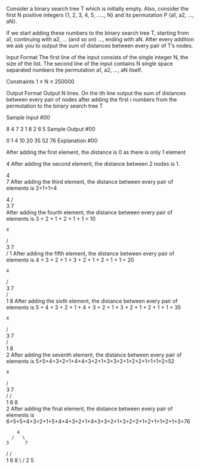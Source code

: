 Consider a binary search tree T which is initially empty. Also, consider the first N positive integers {1, 2, 3, 4, 5, ….., N} and its permutation P {a1, a2, …, aN}.

If we start adding these numbers to the binary search tree T, starting from a1, continuing with a2, … (and so on) …, ending with aN. After every addition we ask you to output the sum of distances between every pair of T’s nodes.

Input Format
The first line of the input consists of the single integer N, the size of the list.
The second line of the input contains N single space separated numbers the permutation a1, a2, …, aN itself.

Constraints 
1 ≤ N ≤ 250000

Output Format
Output N lines.
On the ith line output the sum of distances between every pair of nodes after adding the first i numbers from the permutation to the binary search tree T

Sample Input #00

8
4 7 3 1 8 2 6 5
Sample Output #00

0
1
4
10
20
35
52
76
Explanation #00

After adding the first element, the distance is 0 as there is only 1 element

4
After adding the second element, the distance between 2 nodes is 1.

4
 \
  7
After adding the third element, the distance between every pair of elements is 2+1+1=4

  4
 / \
3   7    
After adding the fourth element, the distance between every pair of elements is 3 + 2 + 1 + 2 + 1 + 1 = 10

    4
   / \
  3   7    
 /
1
After adding the fifth element, the distance between every pair of elements is 4 + 3 + 2 + 1 + 3 + 2 + 1 + 2 + 1 + 1 = 20

    4
   / \
  3   7    
 /     \
1       8
After adding the sixth element, the distance between every pair of elements is 5 + 4 + 3 + 2 + 1 + 4 + 3 + 2 + 1 + 3 + 2 + 1 + 2 + 1 + 1 = 35

    4
   / \
  3   7    
 /     \
1       8
 \
  2
After adding the seventh element, the distance between every pair of elements is 5+5+4+3+2+1+4+4+3+2+1+3+3+2+1+2+2+1+1+1+2=52

    4
   / \
  3   7    
 /   / \
1   6   8
 \
  2
After adding the final element, the distance between every pair of elements is 6+5+5+4+3+2+1+5+4+4+3+2+1+4+3+3+2+1+3+2+2+1+2+1+1+2+1+3=76

        4
      /   \
    3      7   
  /      /   \
 1      6     8
  \    /
   2  5